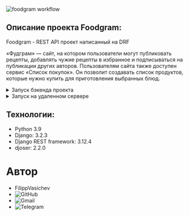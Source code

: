 
![foodgram workflow](https://github.com/FilippVasichev/foodgram-project-react/actions/workflows/main.yml/badge.svg)

## **Описание проекта Foodgram:** 

Foodgram - REST API проект написанный на DRF

«Фудграм» — сайт, на котором пользователи могут публиковать рецепты,
добавлять чужие рецепты в избранное и подписываться на публикации других
авторов. Пользователям сайта также доступен сервис «Список покупок».
Он позволит создавать список продуктов, которые нужно купить для
приготовления выбранных блюд.

<details>
  <summary>Запуск бэкенда проекта</summary>

**Установить виртуальное окружение venv:** 

``` 
python -m venv venv 
``` 

**Aктивировать виртуальное окружение venv:** 
``` 
source venv/bin/activate 
``` 

**Установить зависимости из файла requirements.txt:**
``` 
pip install -r requirements.txt 
``` 

**Создать секретный ключ приложения:**
```
Создать файл .env в корневой папке проекта
Сгенерировать секретный ключ с помощью команды:

python -c 'from django.core.management.utils import get_random_secret_key; print(get_random_secret_key())'

Заполнить файл env по шаблону:
    SQLITE=True (Если необходимо работать с postgres - удалите данную запись)
    DEBUG=True
    
    SECRET_KEY = <ваш секретный ключ>
    ALLOWED_HOSTS=<IP сервера>, <Домен сервера>
    POSTGRES_USER=django_user
    POSTGRES_PASSWORD=django_password
    POSTGRES_DB=django_db
    
    DB_HOST=db
    DB_PORT=5432
```


**Выполнить миграции:**
``` 
python manage.py migrate 
``` 

**Запустить проект:** 
``` 
python manage.py runserver 
```


#### После выполнения вышеперечисленных инструкций бэкенд проекта будет доступен по адресу http://127.0.0.1:8000/
</details>

<details>
  <summary>Запуск на удаленном сервере</summary>

#### 1. Создать директорию foodgram/ в домашней директории сервера.
#### 2. В корне папки foodgram/ поместить файл .env, заполнить его по шаблону
```
  SECRET_KEY = <ваш секретный ключ>
  ALLOWED_HOSTS=<IP сервера>, <Домен сервера>
  POSTGRES_USER=django_user
  POSTGRES_PASSWORD=django_password
  POSTGRES_DB=django_db
  
  DB_HOST=db
  DB_PORT=5432
```
#### 3. Установить Nginx и настроить конфигурацию так, чтобы все запросы шли в контейнеры на порт 8000.
```bazaar
    sudo apt install nginx -y 
    sudo nano etc/nginx/sites-enabled/default
```
 - Пример конфигурации nginx
  ```
    server {
        server_name <Ваш IP> <Домен вашего сайта>;
        server_tokens off;
        client_max_body_size 20M;
    
        location / {
            proxy_set_header Host $http_host;
            proxy_pass http://127.0.0.1:8000;
    }
```
> При необходимости настройте SSL-соединение

#### 4. Установить docker и docker-compose
```bazaar
    sudo apt update
    sudo apt install curl
    curl -fSL https://get.docker.com -o get-docker.sh
    sudo sh ./get-docker.sh
    sudo apt-get install docker-compose-plugin  
```
#### 5. Форкнуть данный репозиторий и добавить в Secrets GitHub Actions переменные окружения
```bazaar
    DOCKER_USERNAME=<имя пользователя DockerHub>
    DOCKER_PASSWORD=<пароль от DockerHub>
    
    USER=<username для подключения к удаленному серверу>
    HOST=<ip сервера>
    PASSPHRASE=<пароль для сервера, если он установлен>
    SSH_KEY=<ваш приватный SSH-ключ>
    
    TELEGRAM_TO=<айди вашего телеграмм аккаунта>
    TELEGRAM_TOKEN=<токен вашего телеграмм бота>
```
#### 6. Запустить workflow проекта выполнив команды:
```bazaar
  git add .
  git commit -m ''
  git push
```
#### 7. После этого выпонятся следующие workflow jobs:

- backend_test: запускает линтер бекенда
- build_backend_and_push_to_docker_hub: сборка и размещение образа бэкенда проекта на DockerHub.
- build_frontend_and_push_to_docker_hub: сборка и размещение образа фронтенда проекта на DockerHub.
- build_nginx_and_push_to_docker_hub: сборка и размещение образа nginx проекта на DockerHub.
- deploy: автоматический деплой на боевой сервер и запуск проекта.
- send_message: отправка уведомления об успешном деплое в персональный чат.
</details>


## Технологии: 

+ Python 3.9
+ Django: 3.2.3
+ Django REST framework: 3.12.4
+ djoser: 2.2.0

# Автор 

+ FilippVasichev
+ ![GitHub](https://img.shields.io/badge/GitHub-FilippVasichev-brightgreen)
+ ![Gmail](https://img.shields.io/badge/Gmail-aciktrasher@gmail.com-red)
+ ![Telegram](https://img.shields.io/badge/Telegram-@zionweeds-blue)


